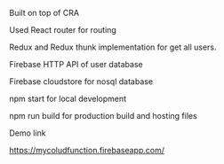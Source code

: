 Built on top of CRA

Used React router for routing

Redux and Redux thunk implementation for get all users.

Firebase HTTP API of user database

Firebase cloudstore for nosql database

npm start for local development

npm run build for production build and hosting files

Demo link

https://mycoludfunction.firebaseapp.com/
